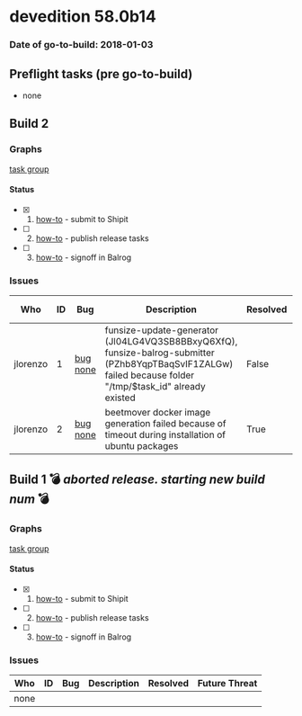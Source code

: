 # devedition 58.0b14

### Date of go-to-build: 2018-01-03

## Preflight tasks (pre go-to-build)
- none

## Build 2  

### Graphs
[task group](https://tools.taskcluster.net/push-inspector/#/cNG1wOc6S9am2YcnUw6LhA)


#### Status
- [x] 1.  [how-to](https://wiki.mozilla.org/Release:Release_Automation_on_Mercurial:Starting_a_Release#Submit_to_Ship_It)  - submit to Shipit
- [ ] 2.  [how-to](https://github.com/mozilla/releasewarrior/blob/master/how-tos/relpro.md#4-publish-release)  - publish release tasks
- [ ] 3.  [how-to](https://github.com/mozilla/releasewarrior/blob/master/how-tos/relpro.md#3-signoffs)  - signoff in Balrog

### Issues
| Who                 | ID               | Bug                                                                 | Description                | Resolved                | Future Threat                |
| ------------------- | ---------------- | ------------------------------------------------------------------- | -------------------------- | ----------------------- | ---------------------------- |
| jlorenzo  | 1 | [bug none](https://bugzil.la/none)        |  funsize-update-generator (Jl04LG4VQ3SB8BBxyQ6XfQ), funsize-balrog-submitter (PZhb8YqpTBaqSvIF1ZALGw) failed because folder "/tmp/$task_id" already existed | False | True |
| jlorenzo  | 2 | [bug none](https://bugzil.la/none)        | beetmover docker image generation failed because of timeout during installation of ubuntu packages | True | False |

## Build 1  :bomb: _aborted release. starting new build num_ :bomb: 

### Graphs
[task group](https://tools.taskcluster.net/push-inspector/#/IjonBwvPSGaYsI3_jpCgHw)


#### Status
- [x] 1.  [how-to](https://wiki.mozilla.org/Release:Release_Automation_on_Mercurial:Starting_a_Release#Submit_to_Ship_It)  - submit to Shipit
- [ ] 2.  [how-to](https://github.com/mozilla/releasewarrior/blob/master/how-tos/relpro.md#4-publish-release)  - publish release tasks
- [ ] 3.  [how-to](https://github.com/mozilla/releasewarrior/blob/master/how-tos/relpro.md#3-signoffs)  - signoff in Balrog

### Issues
| Who                 | ID               | Bug                                                                 | Description                | Resolved                | Future Threat                |
| ------------------- | ---------------- | ------------------------------------------------------------------- | -------------------------- | ----------------------- | ---------------------------- |
| none | | | | | |

